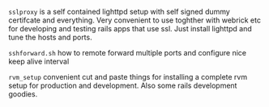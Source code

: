 `sslproxy` is a self contained lighttpd setup with self signed dummy certifcate and everything. Very convenient to use toghther with webrick etc for developing and testing rails apps that use ssl. Just install lighttpd and tune the hosts and ports.

`sshforward.sh` how to remote forward multiple ports and configure nice keep alive interval

`rvm_setup` convenient cut and paste things for installing a complete rvm setup for production and development. Also some rails development goodies.

